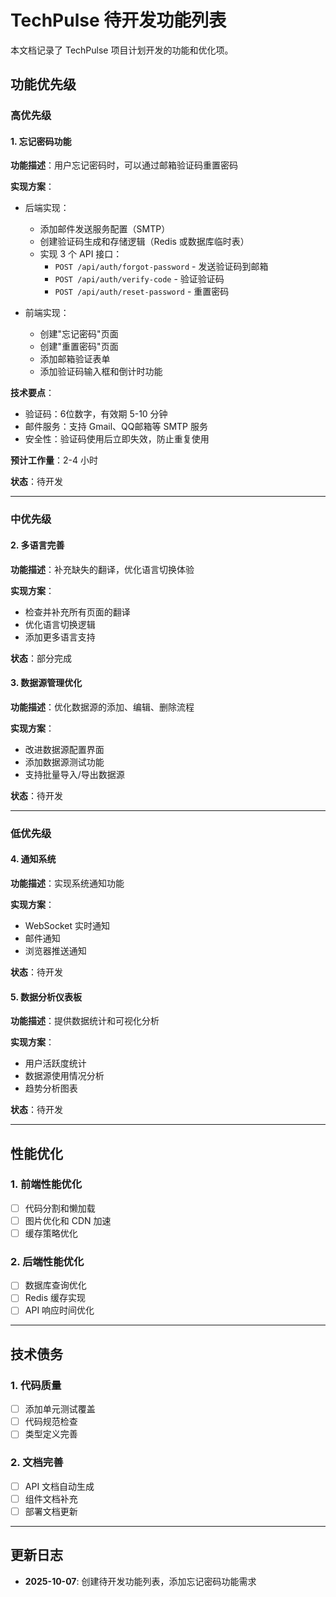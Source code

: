 # TechPulse 待开发功能列表

本文档记录了 TechPulse 项目计划开发的功能和优化项。

## 功能优先级

### 高优先级

#### 1. 忘记密码功能
**功能描述**：用户忘记密码时，可以通过邮箱验证码重置密码

**实现方案**：
- 后端实现：
  - 添加邮件发送服务配置（SMTP）
  - 创建验证码生成和存储逻辑（Redis 或数据库临时表）
  - 实现 3 个 API 接口：
    - `POST /api/auth/forgot-password` - 发送验证码到邮箱
    - `POST /api/auth/verify-code` - 验证验证码
    - `POST /api/auth/reset-password` - 重置密码

- 前端实现：
  - 创建"忘记密码"页面
  - 创建"重置密码"页面
  - 添加邮箱验证表单
  - 添加验证码输入框和倒计时功能

**技术要点**：
- 验证码：6位数字，有效期 5-10 分钟
- 邮件服务：支持 Gmail、QQ邮箱等 SMTP 服务
- 安全性：验证码使用后立即失效，防止重复使用

**预计工作量**：2-4 小时

**状态**：待开发

---

### 中优先级

#### 2. 多语言完善
**功能描述**：补充缺失的翻译，优化语言切换体验

**实现方案**：
- 检查并补充所有页面的翻译
- 优化语言切换逻辑
- 添加更多语言支持

**状态**：部分完成

#### 3. 数据源管理优化
**功能描述**：优化数据源的添加、编辑、删除流程

**实现方案**：
- 改进数据源配置界面
- 添加数据源测试功能
- 支持批量导入/导出数据源

**状态**：待开发

---

### 低优先级

#### 4. 通知系统
**功能描述**：实现系统通知功能

**实现方案**：
- WebSocket 实时通知
- 邮件通知
- 浏览器推送通知

**状态**：待开发

#### 5. 数据分析仪表板
**功能描述**：提供数据统计和可视化分析

**实现方案**：
- 用户活跃度统计
- 数据源使用情况分析
- 趋势分析图表

**状态**：待开发

---

## 性能优化

### 1. 前端性能优化
- [ ] 代码分割和懒加载
- [ ] 图片优化和 CDN 加速
- [ ] 缓存策略优化

### 2. 后端性能优化
- [ ] 数据库查询优化
- [ ] Redis 缓存实现
- [ ] API 响应时间优化

---

## 技术债务

### 1. 代码质量
- [ ] 添加单元测试覆盖
- [ ] 代码规范检查
- [ ] 类型定义完善

### 2. 文档完善
- [ ] API 文档自动生成
- [ ] 组件文档补充
- [ ] 部署文档更新

---

## 更新日志

- **2025-10-07**: 创建待开发功能列表，添加忘记密码功能需求
